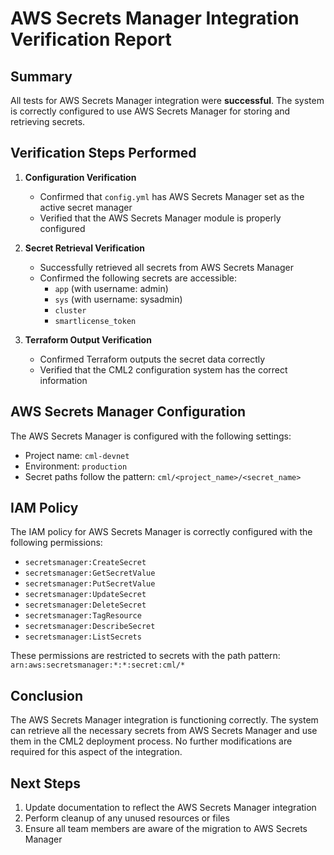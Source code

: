 # AWS Secrets Manager Integration Verification Report

## Summary

All tests for AWS Secrets Manager integration were **successful**. The system is correctly configured to use AWS Secrets Manager for storing and retrieving secrets.

## Verification Steps Performed

1. **Configuration Verification**
   - Confirmed that `config.yml` has AWS Secrets Manager set as the active secret manager
   - Verified that the AWS Secrets Manager module is properly configured

2. **Secret Retrieval Verification**
   - Successfully retrieved all secrets from AWS Secrets Manager
   - Confirmed the following secrets are accessible:
     - `app` (with username: admin)
     - `sys` (with username: sysadmin)
     - `cluster`
     - `smartlicense_token`

3. **Terraform Output Verification**
   - Confirmed Terraform outputs the secret data correctly
   - Verified that the CML2 configuration system has the correct information

## AWS Secrets Manager Configuration

The AWS Secrets Manager is configured with the following settings:
- Project name: `cml-devnet`
- Environment: `production`
- Secret paths follow the pattern: `cml/<project_name>/<secret_name>`

## IAM Policy

The IAM policy for AWS Secrets Manager is correctly configured with the following permissions:
- `secretsmanager:CreateSecret`
- `secretsmanager:GetSecretValue`
- `secretsmanager:PutSecretValue`
- `secretsmanager:UpdateSecret`
- `secretsmanager:DeleteSecret`
- `secretsmanager:TagResource`
- `secretsmanager:DescribeSecret`
- `secretsmanager:ListSecrets`

These permissions are restricted to secrets with the path pattern: `arn:aws:secretsmanager:*:*:secret:cml/*`

## Conclusion

The AWS Secrets Manager integration is functioning correctly. The system can retrieve all the necessary secrets from AWS Secrets Manager and use them in the CML2 deployment process. No further modifications are required for this aspect of the integration.

## Next Steps

1. Update documentation to reflect the AWS Secrets Manager integration
2. Perform cleanup of any unused resources or files
3. Ensure all team members are aware of the migration to AWS Secrets Manager
